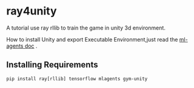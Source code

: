 # ray4unity
A tutorial use ray rllib to train the game in unity 3d environment.

How to install Unity and export Executable Environment,just read the [ml-agents doc](https://github.com/Unity-Technologies/ml-agents/blob/master/docs/Readme.md) .

## Installing Requirements
```shell script
pip install ray[rllib] tensorflow mlagents gym-unity
```


